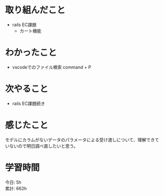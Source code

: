 # 取り組んだこと       
- rails EC課題
  - カート機能    
# わかったこと
- vscodeでのファイル検索 command + P
# 次やること  
- rails EC課題続き
# 感じたこと  
モデルにカラムがないデータのパラメータによる受け渡しについて、理解できていないので明日調べ直したいと思う。  
# 学習時間  
今日: 5h                 
累計: 662h                      
